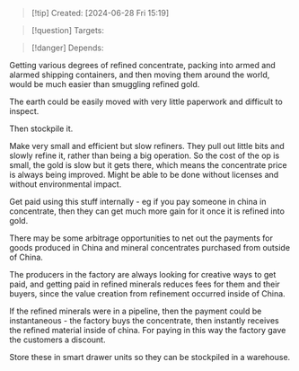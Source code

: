 
>[!tip] Created: [2024-06-28 Fri 15:19]

>[!question] Targets: 

>[!danger] Depends: 

Getting various degrees of refined concentrate, packing into armed and alarmed shipping containers, and then moving them around the world, would be much easier than smuggling refined gold.

The earth could be easily moved with very little paperwork and difficult to inspect.

Then stockpile it.

Make very small and efficient but slow refiners.  They pull out little bits and slowly refine it, rather than being a big operation.  So the cost of the op is small, the gold is slow but it gets there, which means the concentrate price is always being improved.  Might be able to be done without licenses and without environmental impact.

Get paid using this stuff internally - eg if you pay someone in china in concentrate, then they can get much more gain for it once it is refined into gold.

There may be some arbitrage opportunities to net out the payments for goods produced in China and mineral concentrates purchased from outside of China.  

The producers in the factory are always looking for creative ways to get paid, and getting paid in refined minerals reduces fees for them and their buyers, since the value creation from refinement occurred inside of China.

If the refined minerals were in a pipeline, then the payment could be instantaneous - the factory buys the concentrate, then instantly receives the refined material inside of china.  For paying in this way the factory gave the customers a discount.

Store these in smart drawer units so they can be stockpiled in a warehouse.
